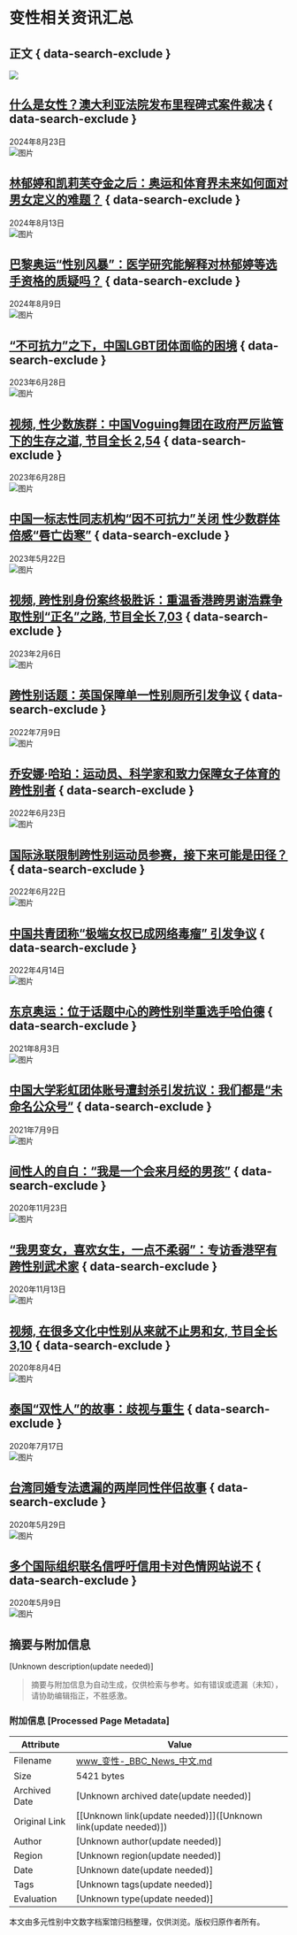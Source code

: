 # 变性相关资讯汇总

## 正文 { data-search-exclude }


![](https://a1.api.bbc.co.uk/hit.xiti?s=598342&s2=38&p=zhongwen.topics.c4vmr082rv1t.page&x1=[urn%3Abbc%3Atipo%3Atopic%3Ac4vmr082rv1t]&x2=[responsive]&x3=[news-zhongwen]&x4=[zh-hans]&x7=[index-category]&x8=[simorgh-nojs]&x9=[%E5%8F%98%E6%80%A7])

## [什么是女性？澳大利亚法院发布里程碑式案件裁决](https://www.bbc.com/zhongwen/simp/world-69290699) { data-search-exclude }
2024年8月23日  
![图片](https://ichef.bbci.co.uk/ace/ws/240/cpsprodpb/8DF8/production/_133544363_2981256d-0d8f-498c-8ac8-043d9ae6b3fe.jpg.webp)

## [林郁婷和凯莉芙夺金之后：奥运和体育界未来如何面对男女定义的难题？](https://www.bbc.com/zhongwen/simp/sports-69263841) { data-search-exclude }
2024年8月13日  
![图片](https://ichef.bbci.co.uk/ace/ws/240/cpsprodpb/6BD3/production/_133530672_7fbe6df2-2e2e-46e2-887a-5236a648b1c6.jpg.webp)

## [巴黎奥运“性别风暴”：医学研究能解释对林郁婷等选手资格的质疑吗？](https://www.bbc.com/zhongwen/simp/world-69254813) { data-search-exclude }
2024年8月9日  
![图片](https://ichef.bbci.co.uk/ace/ws/240/cpsprodpb/101DE/production/_133541066_gettyimages-2164960640.jpg.webp)

## [“不可抗力”之下，中国LGBT团体面临的困境](https://www.bbc.com/zhongwen/simp/chinese-news-66040480) { data-search-exclude }
2023年6月28日  
![图片](https://ichef.bbci.co.uk/ace/ws/240/cpsprodpb/15E1E/production/_130203698_gettyimages-696802186.jpg.webp)

## [视频, 性少数族群：中国Voguing舞团在政府严厉监管下的生存之道, 节目全长 2,54](https://www.bbc.com/zhongwen/simp/chinese-news-66030010) { data-search-exclude }
2023年6月28日  
![图片](https://ichef.bbci.co.uk/ace/ws/240/cpsprodpb/15AAF/production/_130215788_p0fxj37t.jpg.webp)

## [中国一标志性同志机构“因不可抗力”关闭 性少数群体倍感“唇亡齿寒”](https://www.bbc.com/zhongwen/simp/chinese-news-65656315) { data-search-exclude }
2023年5月22日  
![图片](https://ichef.bbci.co.uk/ace/ws/240/cpsprodpb/11934/production/_129788917_whatsubject.jpg.webp)

## [视频, 跨性别身份案终极胜诉：重温香港跨男谢浩霖争取性别“正名”之路, 节目全长 7,03](https://www.bbc.com/zhongwen/simp/chinese-news-64327239) { data-search-exclude }
2023年2月6日  
![图片](https://ichef.bbci.co.uk/ace/ws/240/cpsprodpb/17D11/production/_128535579_dsc00019.jpg.webp)

## [跨性别话题：英国保障单一性别厕所引发争议](https://www.bbc.com/zhongwen/simp/uk-62050253) { data-search-exclude }
2022年7月9日  
![图片](https://ichef.bbci.co.uk/ace/ws/240/cpsprodpb/B6DF/production/_125751864_mediaitem125751863.jpg.webp)

## [乔安娜·哈珀：运动员、科学家和致力保障女子体育的跨性别者](https://www.bbc.com/zhongwen/simp/sports-61891163) { data-search-exclude }
2022年6月23日  
![图片](https://ichef.bbci.co.uk/ace/ws/240/cpsprodpb/C69F/production/_119574805_joannaharperlausanne.jpg.webp)

## [国际泳联限制跨性别运动员参赛，接下来可能是田径？](https://www.bbc.com/zhongwen/simp/sports-61876208) { data-search-exclude }
2022年6月22日  
![图片](https://ichef.bbci.co.uk/ace/ws/240/cpsprodpb/7F31/production/_86516523_swimming.jpg.webp)

## [中国共青团称“极端女权已成网络毒瘤” 引发争议](https://www.bbc.com/zhongwen/simp/chinese-news-61105757) { data-search-exclude }
2022年4月14日  
![图片](https://ichef.bbci.co.uk/ace/ws/240/cpsprodpb/10F2/production/_124183340_womanrights.jpg.webp)

## [东京奥运：位于话题中心的跨性别举重选手哈伯德](https://www.bbc.com/zhongwen/simp/world-58070558) { data-search-exclude }
2021年8月3日  
![图片](https://ichef.bbci.co.uk/ace/ws/240/cpsprodpb/1466/production/_119722250_069079237.jpg.webp)

## [中国大学彩虹团体账号遭封杀引发抗议：我们都是“未命名公众号”](https://www.bbc.com/zhongwen/simp/chinese-news-57763594) { data-search-exclude }
2021年7月9日  
![图片](https://ichef.bbci.co.uk/ace/ws/240/cpsprodpb/8890/production/_119306943_gettyimages-686195798.jpg.webp)

## [间性人的自白：“我是一个会来月经的男孩”](https://www.bbc.com/zhongwen/simp/science-54970542) { data-search-exclude }
2020年11月23日  
![图片](https://ichef.bbci.co.uk/ace/ws/240/cpsprodpb/115215806_5cf3c8d0-a24d-49e2-8314-1b847754af1c.jpg.webp)

## [“我男变女，喜欢女生，一点不柔弱”：专访香港罕有跨性别武术家](https://www.bbc.com/zhongwen/simp/chinese-news-54553312) { data-search-exclude }
2020年11月13日  
![图片](https://ichef.bbci.co.uk/ace/ws/240/cpsprodpb/BB3D/production/_114933974_whatsappimage2020-10-12at9.40.12pm-2.jpg.webp)

## [视频, 在很多文化中性别从来就不止男和女, 节目全长 3,10](https://www.bbc.com/zhongwen/simp/world-53605551) { data-search-exclude }
2020年8月4日  
![图片](https://ichef.bbci.co.uk/ace/ws/240/cpsprodpb/1483A/production/_113762048_p08mbkh4.jpg.webp)

## [泰国“双性人”的故事：歧视与重生](https://www.bbc.com/zhongwen/simp/world-53426775) { data-search-exclude }
2020年7月17日  
![图片](https://ichef.bbci.co.uk/ace/ws/240/cpsprodpb/DBF8/production/_113121365_intersex2.jpg.webp)

## [台湾同婚专法遗漏的两岸同性伴侣故事](https://www.bbc.com/zhongwen/simp/chinese-news-52836432) { data-search-exclude }
2020年5月29日  
![图片](https://ichef.bbci.co.uk/ace/ws/240/cpsprodpb/4A28/production/_112548981_whatsubject.jpg.webp)

## [多个国际组织联名信呼吁信用卡对色情网站说不](https://www.bbc.com/zhongwen/simp/world-52589131) { data-search-exclude }
2020年5月9日  
![图片](https://ichef.bbci.co.uk/ace/ws/240/cpsprodpb/A0C0/production/_108625114_pornimage.png.webp)
<!-- tcd_original_link https://www.bbc.com/zhongwen/simp/topics/c4vmr082rv1t -->


## 摘要与附加信息

<!-- tcd_abstract -->
[Unknown description(update needed)]
<!-- tcd_abstract_end -->

> 摘要与附加信息为自动生成，仅供检索与参考。如有错误或遗漏（未知），请协助编辑指正，不胜感激。

### 附加信息 [Processed Page Metadata]

| Attribute       | Value                                  |
|-----------------|----------------------------------------|
| Filename        | www_变性-_BBC_News_中文.md                             |
| Size            | 5421 bytes                           |
| Archived Date   | [Unknown archived date(update needed)]                             |
| Original Link   | [[Unknown link(update needed)]]([Unknown link(update needed)])                       |
| Author          | [Unknown author(update needed)]                               |
| Region          | [Unknown region(update needed)]                               |
| Date            | [Unknown date(update needed)]                                 |
| Tags            | [Unknown tags(update needed)]                                 |
| Evaluation            | [Unknown type(update needed)]                                 |
<!-- tcd_table_end -->

本文由多元性别中文数字档案馆归档整理，仅供浏览。版权归原作者所有。
